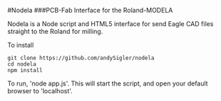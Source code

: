 #Nodela
###PCB-Fab Interface for the Roland-MODELA

Nodela is a Node script and HTML5 interface for send Eagle CAD files straight to the Roland for milling.

To install

```
git clone https://github.com/andySigler/nodela
cd nodela
npm install
```

To run, 'node app.js'. This will start the script, and open your default browser to 'localhost'.